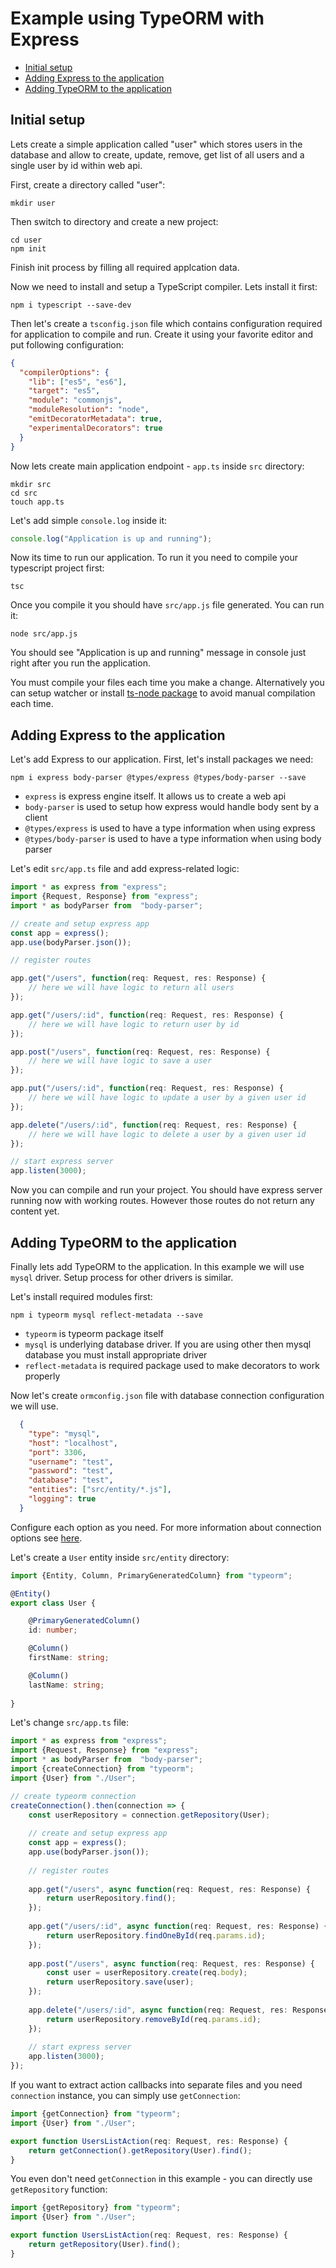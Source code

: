 # Example using TypeORM with Express

* [Initial setup](#initial-setup)
* [Adding Express to the application](#adding-express-to-the-application)
* [Adding TypeORM to the application](#adding-typeorm-to-the-application)

## Initial setup

Lets create a simple application called "user" which stores users in the database
and allow to create, update, remove, get list of all users and a single user by id
within web api.

First, create a directory called "user":

```
mkdir user
```

Then switch to directory and create a new project:

```
cd user
npm init
``` 

Finish init process by filling all required applcation data.

Now we need to install and setup a TypeScript compiler. Lets install it first:

```
npm i typescript --save-dev
```

Then let's create a `tsconfig.json` file which contains configuration required for application to 
compile and run. Create it using your favorite editor and put following configuration:

```json
{
  "compilerOptions": {
    "lib": ["es5", "es6"],
    "target": "es5",
    "module": "commonjs",
    "moduleResolution": "node",
    "emitDecoratorMetadata": true,
    "experimentalDecorators": true
  }
}
``` 

Now lets create main application endpoint - `app.ts` inside `src` directory:

```
mkdir src
cd src
touch app.ts
```

Let's add simple `console.log` inside it:

```typescript
console.log("Application is up and running");
```

Now its time to run our application.
To run it you need to compile your typescript project first:

```
tsc
```

Once you compile it you should have `src/app.js` file generated.
You can run it:

```
node src/app.js
```

You should see "Application is up and running" message in console just right after you run the application.

You must compile your files each time you make a change.
Alternatively you can setup watcher or install [ts-node package](http://github.com/ts-node/ts-node) to avoid manual compilation each time.

## Adding Express to the application

Let's add Express to our application. First, let's install packages we need:

```
npm i express body-parser @types/express @types/body-parser --save
```

* `express` is express engine itself. It allows us to create a web api
* `body-parser` is used to setup how express would handle body sent by a client
* `@types/express` is used to have a type information when using express
* `@types/body-parser` is used to have a type information when using body parser

Let's edit `src/app.ts` file and add express-related logic:

```typescript
import * as express from "express";
import {Request, Response} from "express";
import * as bodyParser from  "body-parser";

// create and setup express app
const app = express();
app.use(bodyParser.json());

// register routes

app.get("/users", function(req: Request, res: Response) {
    // here we will have logic to return all users
});

app.get("/users/:id", function(req: Request, res: Response) {
    // here we will have logic to return user by id
});

app.post("/users", function(req: Request, res: Response) {
    // here we will have logic to save a user
});

app.put("/users/:id", function(req: Request, res: Response) {
    // here we will have logic to update a user by a given user id
});

app.delete("/users/:id", function(req: Request, res: Response) {
    // here we will have logic to delete a user by a given user id
});

// start express server
app.listen(3000);
```

Now you can compile and run your project.
You should have express server running now with working routes.
However those routes do not return any content yet.

## Adding TypeORM to the application

Finally lets add TypeORM to the application. 
In this example we will use `mysql` driver.
Setup process for other drivers is similar.

Let's install required modules first:

```
npm i typeorm mysql reflect-metadata --save
```

* `typeorm` is typeorm package itself
* `mysql` is underlying database driver. 
If you are using other then mysql database you must install appropriate driver
* `reflect-metadata` is required package used to make decorators to work properly

Now let's create `ormconfig.json` file with database connection configuration we will use.

```json
  {
    "type": "mysql",
    "host": "localhost",
    "port": 3306,
    "username": "test",
    "password": "test",
    "database": "test",
    "entities": ["src/entity/*.js"],
    "logging": true
  }
```

Configure each option as you need. 
For more information about connection options see [here](./connection-options.md).

Let's create a `User` entity inside `src/entity` directory:

```typescript
import {Entity, Column, PrimaryGeneratedColumn} from "typeorm";

@Entity()
export class User {

    @PrimaryGeneratedColumn()
    id: number;

    @Column()
    firstName: string;

    @Column()
    lastName: string;
    
}
```

Let's change `src/app.ts` file:

```typescript
import * as express from "express";
import {Request, Response} from "express";
import * as bodyParser from  "body-parser";
import {createConnection} from "typeorm";
import {User} from "./User";

// create typeorm connection
createConnection().then(connection => {
    const userRepository = connection.getRepository(User);
    
    // create and setup express app
    const app = express();
    app.use(bodyParser.json());
    
    // register routes
    
    app.get("/users", async function(req: Request, res: Response) {
        return userRepository.find();
    });
    
    app.get("/users/:id", async function(req: Request, res: Response) {
        return userRepository.findOneById(req.params.id);
    });
    
    app.post("/users", async function(req: Request, res: Response) {
        const user = userRepository.create(req.body);
        return userRepository.save(user);
    });
    
    app.delete("/users/:id", async function(req: Request, res: Response) {
        return userRepository.removeById(req.params.id);
    });
    
    // start express server
    app.listen(3000);
});
```

If you want to extract action callbacks into separate files and you need `connection` instance,
you can simply use `getConnection`:

```typescript
import {getConnection} from "typeorm";
import {User} from "./User";

export function UsersListAction(req: Request, res: Response) {
    return getConnection().getRepository(User).find();
}
```

You even don't need `getConnection` in this example - you can directly use `getRepository` function:

```typescript
import {getRepository} from "typeorm";
import {User} from "./User";

export function UsersListAction(req: Request, res: Response) {
    return getRepository(User).find();
}
```
